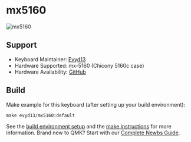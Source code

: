 # mx5160

![mx5160](https://i.imgur.com/XZ9xUeq.jpg)

## Support
* Keyboard Maintainer: [Evyd13](https://github.com/evyd13)
* Hardware Supported: mx-5160 (Chicony 5160c case)
* Hardware Availability: [GitHub](https://github.com/evyd13/mx-5160)

## Build
Make example for this keyboard (after setting up your build environment):

    make evyd13/mx5160:default

See the [build environment setup](https://docs.qmk.fm/#/getting_started_build_tools) and the [make instructions](https://docs.qmk.fm/#/getting_started_make_guide) for more information. Brand new to QMK? Start with our [Complete Newbs Guide](https://docs.qmk.fm/#/newbs).